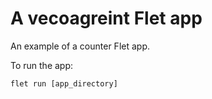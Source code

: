 # A vecoagreint Flet app

An example of a counter Flet app.

To run the app:

```
flet run [app_directory]
```